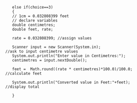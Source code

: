 
       else if(choice==3)
       {
       // 1cm = 0.032808399 feet
       // declare variables
       double centimetres;
       double feet, rate;
       
       rate = 0.032808399; //assign values
       
       Scanner input = new Scanner(System.in);                         //ask to input centimetre values
       System.out.println("Enter value in Centimetres:");
       centimetres = input.nextDouble();
       
       feet =  Math.round((rate * centimetres)*100.0)/100.0;           //calculate feet
       
       System.out.println("Converted value in Feet:"+feet);            //display total
       
       }
